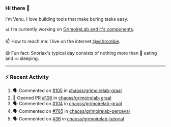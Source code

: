 ### Hi there 👋

I'm Venu. I love building tools that make boring tasks easy.

📊 I’m currently working on [GrimoireLab and it's components](https://chaoss.github.io/grimoirelab).

📫 How to reach me: I live on the internet [@vchrombie](https://www.google.co.in/search?q=vchrombie).

😄 Fun fact: Snorlax's typical day consists of nothing more than :doughnut: eating and :zzz: sleeping.

---

### :zap: Recent Activity

<!--START_SECTION:activity-->
1. 🗣 Commented on [#105](https://github.com/chaoss/grimoirelab-graal/issues/105) in [chaoss/grimoirelab-graal](https://github.com/chaoss/grimoirelab-graal)
2. 💪 Opened PR [#106](https://github.com/chaoss/grimoirelab-graal/pull/106) in [chaoss/grimoirelab-graal](https://github.com/chaoss/grimoirelab-graal)
3. 🗣 Commented on [#104](https://github.com/chaoss/grimoirelab-graal/issues/104) in [chaoss/grimoirelab-graal](https://github.com/chaoss/grimoirelab-graal)
4. 🗣 Commented on [#765](https://github.com/chaoss/grimoirelab-perceval/issues/765) in [chaoss/grimoirelab-perceval](https://github.com/chaoss/grimoirelab-perceval)
5. 🗣 Commented on [#36](https://github.com/chaoss/grimoirelab-tutorial/issues/36) in [chaoss/grimoirelab-tutorial](https://github.com/chaoss/grimoirelab-tutorial)
<!--END_SECTION:activity-->

<!--
**vchrombie/vchrombie** is a ✨ _special_ ✨ repository because its `README.md` (this file) appears on your GitHub profile.

Here are some ideas to get you started:

- 🔭 I’m currently working on ...
- 🌱 I’m currently learning ...
- 👯 I’m looking to collaborate on ...
- 🤔 I’m looking for help with ...
- 💬 Ask me about ...
- 📫 How to reach me: ...
- 😄 Pronouns: ...
- ⚡ Fun fact: ...
-->
